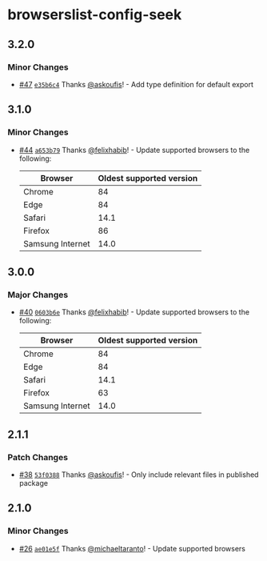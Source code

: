 # browserslist-config-seek

## 3.2.0

### Minor Changes

- [#47](https://github.com/seek-oss/browserslist-config-seek/pull/47) [`e35b6c4`](https://github.com/seek-oss/browserslist-config-seek/commit/e35b6c4ab0a6003cd2ea933bdc155d726110ff3a) Thanks [@askoufis](https://github.com/askoufis)! - Add type definition for default export

## 3.1.0

### Minor Changes

- [#44](https://github.com/seek-oss/browserslist-config-seek/pull/44) [`a653b79`](https://github.com/seek-oss/browserslist-config-seek/commit/a653b7948a883c0364928419c6673eef13f30af1) Thanks [@felixhabib](https://github.com/felixhabib)! - Update supported browsers to the following:

  | Browser          | Oldest supported version |
  | ---------------- | ------------------------ |
  | Chrome           | 84                       |
  | Edge             | 84                       |
  | Safari           | 14.1                     |
  | Firefox          | 86                       |
  | Samsung Internet | 14.0                     |

## 3.0.0

### Major Changes

- [#40](https://github.com/seek-oss/browserslist-config-seek/pull/40) [`0603b6e`](https://github.com/seek-oss/browserslist-config-seek/commit/0603b6ee6cd2020c21ea71d4c9f29131f409c5c9) Thanks [@felixhabib](https://github.com/felixhabib)! - Update supported browsers to the following:

  | Browser          | Oldest supported version |
  | ---------------- | ------------------------ |
  | Chrome           | 84                       |
  | Edge             | 84                       |
  | Safari           | 14.1                     |
  | Firefox          | 63                       |
  | Samsung Internet | 14.0                     |

## 2.1.1

### Patch Changes

- [#38](https://github.com/seek-oss/browserslist-config-seek/pull/38) [`53f0388`](https://github.com/seek-oss/browserslist-config-seek/commit/53f038808adce68a7006bba05e7c9b3762ef01c7) Thanks [@askoufis](https://github.com/askoufis)! - Only include relevant files in published package

## 2.1.0

### Minor Changes

- [#26](https://github.com/seek-oss/browserslist-config-seek/pull/26) [`ae01e5f`](https://github.com/seek-oss/browserslist-config-seek/commit/ae01e5fa29c9bea19c820b6404b7975fba829664) Thanks [@michaeltaranto](https://github.com/michaeltaranto)! - Update supported browsers
